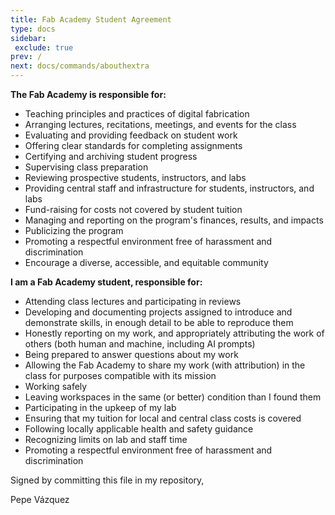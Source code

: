 ```yaml
---
title: Fab Academy Student Agreement
type: docs
sidebar:
 exclude: true
prev: /
next: docs/commands/abouthextra
---
```


**The Fab Academy is responsible for:**

- Teaching principles and practices of digital fabrication
- Arranging lectures, recitations, meetings, and events for the class
- Evaluating and providing feedback on student work
- Offering clear standards for completing assignments
- Certifying and archiving student progress
- Supervising class preparation
- Reviewing prospective students, instructors, and labs
- Providing central staff and infrastructure for students, instructors, and labs
- Fund-raising for costs not covered by student tuition
- Managing and reporting on the program's finances, results, and impacts
- Publicizing the program
- Promoting a respectful environment free of harassment and discrimination
- Encourage a diverse, accessible, and equitable community

**I am a Fab Academy student, responsible for:**

- Attending class lectures and participating in reviews
- Developing and documenting projects assigned to introduce and demonstrate skills, in enough detail to be able to reproduce them
- Honestly reporting on my work, and appropriately attributing the work of others (both human and machine, including AI prompts)
- Being prepared to answer questions about my work
- Allowing the Fab Academy to share my work (with attribution) in the class for purposes compatible with its mission
- Working safely
- Leaving workspaces in the same (or better) condition than I found them
- Participating in the upkeep of my lab
- Ensuring that my tuition for local and central class costs is covered
- Following locally applicable health and safety guidance
- Recognizing limits on lab and staff time
- Promoting a respectful environment free of harassment and discrimination

Signed by committing this file in my repository,

Pepe Vázquez